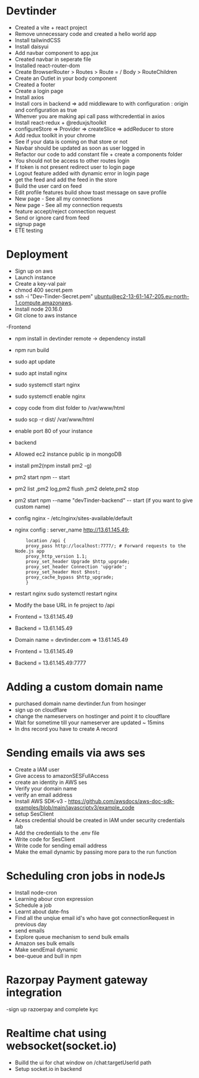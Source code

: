 # Devtinder

- Created a vite + react project
- Remove unnecessary code and created a hello world app
- Install tailwindCSS
- Install daisyui
- Add navbar component to app.jsx
- Created navbar in seperate file
- Installed react-router-dom
- Create BrowserRouter > Routes > Route = / Body > RouteChildren
- Create an Outlet in your body component
- Created a footer
- Create a login page
- Install axios
- Install cors in backend => add middleware to with configuration : origin and configuration as true
- Whenver you are making api call pass withcredential in axios
- Install react-redux + @reduxjs/toolkit
- configureStore => Provider => createSlice => addReducer to store
- Add redux toolkit in your chrome
- See if your data is coming on that store or not
- Navbar should be updated as soon as user logged in
- Refactor our code to add constant file + create a components folder
- You should not be access to other routes login
- If token is not present redirect user to login page
- Logout feature added with dynamic error in login page
- get the feed and add the feed in the store
- Build the user card on feed
- Edit profile features build show toast message on save profile
- New page - See all my connections
- New page - See all my connection requests
- feature accept/reject connection request
- Send or ignore card from feed
- signup page
- ETE testing

# Deployment

- Sign up on aws
- Launch instance
- Create a key-val pair
- chmod 400 secret.pem
- ssh -i "Dev-Tinder-Secret.pem" ubuntu@ec2-13-61-147-205.eu-north-1.compute.amazonaws.
- Install node 20.16.0
- Git clone to aws instance

-Frontend

- npm install in devtinder remote -> dependency install
- npm run build
- sudo apt update
- sudo apt install nginx
- sudo systemctl start nginx
- sudo systemctl enable nginx
- copy code from dist folder to /var/www/html
- sudo scp -r dist/ /var/www/html
- enable port 80 of your instance

- backend

- Allowed ec2 instance public ip in mongoDB
- install pm2(npm install pm2 -g)
- pm2 start npm -- start
- pm2 list ,pm2 log,pm2 flush <name> ,pm2 delete<name>,pm2 stop<name>
- pm2 start npm --name "devTinder-backend" -- start (if you want to give custom name)
- config nginx - /etc/nginx/sites-available/default
- nginx config :
  server_name http://13.61.145.49;

          location /api {
          proxy_pass http://localhost:7777/; # Forward requests to the Node.js app
          proxy_http_version 1.1;
          proxy_set_header Upgrade $http_upgrade;
          proxy_set_header Connection 'upgrade';
          proxy_set_header Host $host;
          proxy_cache_bypass $http_upgrade;
          }

- restart nginx sudo systemctl restart nginx
- Modify the base URL in fe project to /api

- Frontend = 13.61.145.49
- Backend = 13.61.145.49
- Domain name = devtinder.com => 13.61.145.49
- Frontend = 13.61.145.49
- Backend = 13.61.145.49:7777

# Adding a custom domain name

- purchased domain name devtinder.fun from hosinger
- sign up on cloudflare
- change the nameservers on hostinger and point it to cloudflare
- Wait for sometime till your nameserver are updated ~ 15mins
- In dns record you have to create A record

# Sending emails via aws ses

- Create a IAM user
- Give access to amazonSESFullAccess
- create an identity in AWS ses
- Verify your domain name
- verify an email address
- Install AWS SDK-v3 - https://github.com/awsdocs/aws-doc-sdk-examples/blob/main/javascriptv3/example_code
- setup SesClient
- Acess credential should be created in IAM under security credentials tab
- Add the credentials to the .env file
- Write code for SesClient
- Write code for sending email address
- Make the email dynamic by passing more para to the run function

# Scheduling cron jobs in nodeJs

- Install node-cron
- Learning abour cron expression
- Schedule a job
- Learnt about date-fns
- Find all the unqiue email id's who have got connectionRequest in previous day
- send emails
- Explore queue mechanism to send bulk emails
- Amazon ses bulk emails
- Make sendEmail dynamic
- bee-queue and bull in npm

# Razorpay Payment gateway integration

-sign up razoerpay and complete kyc

# Realtime chat using websocket(socket.io)

- Builld the ui for chat window on /chat:targetUserId path
- Setup socket.io in backend
